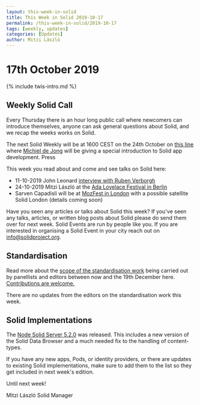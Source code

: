 ```yaml
---
layout: this-week-in-solid
title: This Week in Solid 2019-10-17
permalink: /this-week-in-solid/2019-10-17
tags: [weekly, updates]
categories: [Updates]
author: Mitzi László
---
```


# 17th October 2019 

{% include twis-intro.md %}

## Weekly Solid Call

Every Thursday there is an hour long public call where newcomers can introduce themselves, anyone can ask general questions about Solid, and we recap the weeks works on Solid. 

The next Solid Weekly will be at 1600 CEST on the 24th October on [this line](https://whereby.com/solid-project) where [Michiel de Jong](https://github.com/michielbdejong) will be giving a special introduction to Solid app development. 
Press

This week you read about and come and see talks on Solid here: 

* 11-10-2019 John Leonard [interview with Ruben Verborgh](https://www.computing.co.uk/ctg/analysis/3082496/solids-ruben-verborgh-we-need-competition-based-on-quality-of-service-not-on-data-harvesting)
* 24-10-2019 Mitzi László at the [Ada Lovelace Festival in Berlin](http://www.ada-lovelace-festival.com)
* Sarven Capadisli will be at [MozFest in London](http://www.mozillafestival.org) with a possible satellite Solid London (details coming soon)

Have you seen any articles or talks about Solid this week? If you've seen any talks, articles, or written blog posts about Solid please do send them over for next week. Solid Events are run by people like you. If you are interested in organising a Solid Event in your city reach out on info@solidproject.org.

## Standardisation

Read more about the [scope of the standardisation work](https://github.com/solid/specification/milestone/1) being carried out by panellists and editors between now and the 19th December here. [Contributions are welcome.](https://github.com/solid/process)

There are no updates from the editors on the standardisation work this week. 

## Solid Implementations

The [Node Solid Server 5.2.0](https://github.com/solid/node-solid-server/releases/tag/v5.2.0) was released. This includes a new version of the Solid Data Browser and a much needed fix to the handling of content-types. 

If you have any new apps, Pods, or identity providers, or there are updates to existing Solid implementations, make sure to add them to the list so they get included in next week's edition.

Until next week!

Mitzi László
Solid Manager
